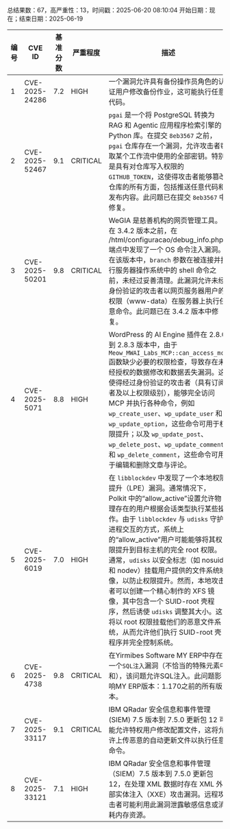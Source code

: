 总结果数：67，高严重性：13，时间戳：2025-06-20 08:10:04
开始日期：现在；结束日期：2025-06-19

| 编号 | CVE ID | 基准分数 | 严重程度 | 描述 | 参考资料 |
|-----|--------|------------|----------|-------------|------------|
| 1 | CVE-2025-24286 | 7.2  | HIGH | 一个漏洞允许具有备份操作员角色的认证用户修改备份作业，这可能执行任意代码。 | [1]https://www.veeam.com/kb4743 |
| 2 | CVE-2025-52467 | 9.1  | CRITICAL | `pgai` 是一个将 PostgreSQL 转换为 RAG 和 Agentic 应用程序检索引擎的 Python 库。在提交 `8eb3567` 之前，`pgai` 仓库存在一个漏洞，允许攻击者窃取某个工作流中使用的全部密钥。特别是具有对仓库写入权限的 `GITHUB_TOKEN`，这使得攻击者能够篡改仓库的所有方面，包括推送任意代码和发布内容。此问题已在提交 `8eb3567` 中修复。 | [1]https://github.com/timescale/pgai/commit/8eb356729c33560ce54b88b9a956960ad1e3ede8<br>[2]https://github.com/timescale/pgai/pull/742<br>[3]https://github.com/timescale/pgai/security/advisories/GHSA-89qq-hgvp-x37m |
| 3 | CVE-2025-50201 | 9.8  | CRITICAL | WeGIA 是慈善机构的网页管理工具。在 3.4.2 版本之前，在 /html/configuracao/debug_info.php 端点中发现了一个 OS 命令注入漏洞。在该版本中，`branch` 参数在被连接并执行服务器操作系统中的 shell 命令之前，未经过妥善清理。此漏洞允许未经身份验证的攻击者以网页服务器用户的权限（www-data）在服务器上执行任意命令。此问题已在 3.4.2 版本中修复。 | [1]https://github.com/LabRedesCefetRJ/WeGIA/commit/45f32ad1d52775fc99f3c90075c8136c6d4d1d3d<br>[2]https://github.com/LabRedesCefetRJ/WeGIA/security/advisories/GHSA-52p5-5fmw-9hrf |
| 4 | CVE-2025-5071 | 8.8  | HIGH | WordPress 的 AI Engine 插件在 2.8.0 到 2.8.3 版本中，由于 `Meow_MWAI_Labs_MCP::can_access_mcp` 函数缺少必要的权限检查，导致存在未经授权的数据修改和数据丢失漏洞。这使得经过身份验证的攻击者（具有订阅者及以上权限级别），能够完全访问 MCP 并执行各种命令，例如 `wp_create_user`、`wp_update_user` 和 `wp_update_option`，这些命令可用于权限提升；以及 `wp_update_post`、`wp_delete_post`、`wp_update_comment` 和 `wp_delete_comment`，这些命令可用于编辑和删除文章与评论。 | [1]https://plugins.trac.wordpress.org/browser/ai-engine/tags/2.8.1/labs/mcp.php#L43<br>[2]https://plugins.trac.wordpress.org/changeset/3313554/ai-engine#file21<br>[3]https://www.wordfence.com/threat-intel/vulnerabilities/id/0e7654a1-0020-4bf1-86be-bdb238a9fe0d?source=cve |
| 5 | CVE-2025-6019 | 7.0  | HIGH | 在 `libblockdev` 中发现了一个本地权限提升（LPE）漏洞。通常情况下，Polkit 中的“allow_active”设置允许物理存在的用户根据会话类型执行某些操作。由于 `libblockdev` 与 `udisks` 守护进程交互的方式，系统上的“allow_active”用户可能能够将其权限提升到目标主机的完全 root 权限。通常，`udisks` 以安全标志（如 nosuid 和 nodev）挂载用户提供的文件系统映像，以防止权限提升。然而，本地攻击者可以创建一个精心制作的 XFS 镜像，其中包含一个 SUID-root 壳程序，然后诱使 `udisks` 调整其大小。这将以 root 权限挂载他们的恶意文件系统，从而允许他们执行 SUID-root 壳程序并完全控制系统。 | [1]https://access.redhat.com/security/cve/CVE-2025-6019<br>[2]https://bugzilla.redhat.com/show_bug.cgi?id=2370051<br>[3]http://www.openwall.com/lists/oss-security/2025/06/17/5<br>[4]http://www.openwall.com/lists/oss-security/2025/06/17/6<br>[5]http://www.openwall.com/lists/oss-security/2025/06/18/1<br>[6]https://lists.debian.org/debian-lts-announce/2025/06/msg00018.html |
| 6 | CVE-2025-4738 | 9.8  | CRITICAL | 在Yirmibes Software MY ERP中存在一个`SQL注入`漏洞（不恰当的特殊元素中和），该问题允许SQL注入。此问题影响MY ERP版本：1.170之前的所有版本。 | [1]https://www.usom.gov.tr/bildirim/tr-25-0132 |
| 7 | CVE-2025-33117 | 9.1  | CRITICAL | IBM QRadar 安全信息和事件管理 (SIEM) 7.5 版本到 7.5.0 更新包 12 可能允许特权用户修改配置文件，这将允许上传恶意的自动更新文件以执行任意命令。 | [1]https://www.ibm.com/support/pages/node/7237317 |
| 8 | CVE-2025-33121 | 7.1  | HIGH | IBM QRadar 安全信息和事件管理（SIEM）7.5 版本到 7.5.0 更新包 12，在处理 XML 数据时存在 XML 外部实体注入（XXE）攻击漏洞。远程攻击者可能利用此漏洞泄露敏感信息或消耗内存资源。 | [1]https://www.ibm.com/support/pages/node/7237317 |